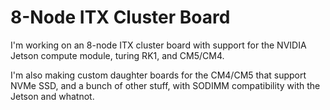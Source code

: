 # 8-Node ITX Cluster Board

I'm working on an 8-node ITX cluster board with support for the NVIDIA Jetson compute module, turing RK1, and CM5/CM4.

I'm also making custom daughter boards for the CM4/CM5 that support NVMe SSD, and a bunch of other stuff, with SODIMM compatibility with the Jetson and whatnot.
